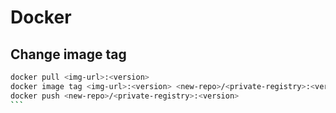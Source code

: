 # Docker

## Change image tag

````bash
docker pull <img-url>:<version>
docker image tag <img-url>:<version> <new-repo>/<private-registry>:<version>
docker push <new-repo>/<private-registry>:<version>
```
